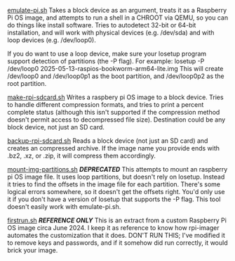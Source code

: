 [emulate-pi.sh](emulate-pi.sh) Takes a block device as an argument, treats it as a Raspberry Pi OS image, and attempts to run a shell in a CHROOT via QEMU, so you can do things like install software. Tries to autodetect 32-bit or 64-bit installation, and will work with physical devices (e.g. /dev/sda) and with loop devices (e.g. /dev/loop0). 

If you do want to use a loop device, make sure your losetup program support detection of partitions (the -P flag). For example: 
	losetup -P /dev/loop0 2025-05-13-raspios-bookworm-arm64-lite.img
This will create /dev/loop0 and /dev/loop0p1 as the boot partition, and /dev/loop0p2 as the root partition.

[make-rpi-sdcard.sh](make-rpi-sdcard.sh) Writes a raspbery pi OS image to a block device. Tries to handle different compression formats, and tries to print a percent complete status (although this isn't supported if the compression method doesn't permit access to decompressed file size). Destination could be any block device, not just an SD card.

[backup-rpi-sdcard.sh](backup-rpi-sdcard.sh) Reads a block device (not just an SD card) and creates an compressed archive. If the image name you provide ends with .bz2, .xz, or .zip, it will compress them accordingly.

[mount-img-partitions.sh](mount-img-partitions.sh) ***DEPRECATED*** This attempts to mount an raspberry pi OS image file. It uses loop partitions, but doesn't rely on losetup. Instead it tries to find the offsets in the image file for each partition. There's some logical errors somewhere, so it doesn't get the offsets right. You'd only use it if you don't have a version of losetup that supports the -P flag. This tool doesn't easily work with emulate-pi.sh.

[firstrun.sh](firstrun.sh) ***REFERENCE ONLY*** This is an extract from a custom Raspberry Pi OS image circa June 2024. I keep it as reference to know how rpi-imager automates the customization that it does. DON'T RUN THIS; I've modified it to remove keys and passwords, and if it somehow did run correctly, it would brick your image.
